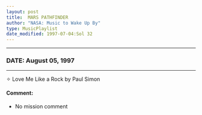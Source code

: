```yaml
---
layout: post
title:  MARS PATHFINDER
author: "NASA: Music to Wake Up By"
type: MusicPlaylist
date_modified: 1997-07-04:Sol 32
---
```


----
### DATE: August 05, 1997
----
✧ Love Me Like a Rock by Paul Simon

#### Comment:
* No mission comment
